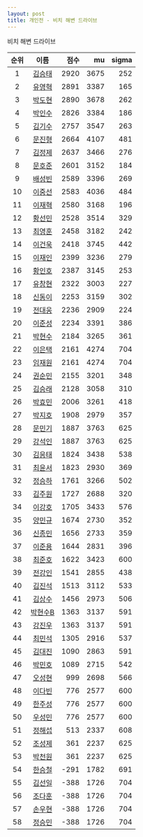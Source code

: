 ```yaml
---
layout: post
title: 개인전 - 비치 해변 드라이브
---
```


비치 해변 드라이브

| 순위 | 이름 | 점수 | mu | sigma |
|:---:|:---:|---:|---:|---:|
| 1 | [김승태](../gimseungtae) | 2920 | 3675 | 252 |
| 2 | [유영혁](../yuyeonghyeok) | 2891 | 3387 | 165 |
| 3 | [박도현](../bakdohyeon) | 2890 | 3678 | 262 |
| 4 | [박인수](../bakinsu) | 2826 | 3384 | 186 |
| 5 | [김기수](../gimgisu) | 2757 | 3547 | 263 |
| 6 | [문진형](../munjinhyeong) | 2664 | 4107 | 481 |
| 7 | [김정제](../gimjeongje) | 2637 | 3466 | 276 |
| 8 | [문호준](../munhojun) | 2601 | 3152 | 184 |
| 9 | [배성빈](../baeseongbin) | 2589 | 3396 | 269 |
| 10 | [이중선](../ijungseon) | 2583 | 4036 | 484 |
| 11 | [이재혁](../ijaehyeok) | 2580 | 3168 | 196 |
| 12 | [황선민](../hwangseongmin) | 2528 | 3514 | 329 |
| 13 | [최영훈](../choiyeonghun) | 2458 | 3182 | 242 |
| 14 | [이건욱](../igeonuk) | 2418 | 3745 | 442 |
| 15 | [이재인](../ijaein) | 2399 | 3236 | 279 |
| 16 | [황인호](../hwanginho) | 2387 | 3145 | 253 |
| 17 | [유창현](../yuchanghyeon) | 2322 | 3003 | 227 |
| 18 | [신동이](../shindongi) | 2253 | 3159 | 302 |
| 19 | [전대웅](../jeondaewoong) | 2236 | 2909 | 224 |
| 20 | [이준성](../ijunseong) | 2234 | 3391 | 386 |
| 21 | [박현수](../bakhyeonsu) | 2184 | 3265 | 361 |
| 22 | [이은택](../ieuntaek) | 2161 | 4274 | 704 |
| 23 | [임재원](../imjaewon) | 2161 | 4274 | 704 |
| 24 | [권순민](../gweonsoonmin) | 2155 | 3201 | 348 |
| 25 | [김승래](../gimseungrae) | 2128 | 3058 | 310 |
| 26 | [박효민](../bakhyomin) | 2006 | 3261 | 418 |
| 27 | [박지호](../bakjiho) | 1908 | 2979 | 357 |
| 28 | [문민기](../munmingi) | 1887 | 3763 | 625 |
| 29 | [강석인](../gangseokin) | 1887 | 3763 | 625 |
| 30 | [김응태](../gimeungtae) | 1824 | 3438 | 538 |
| 31 | [최윤서](../choiyunseo) | 1823 | 2930 | 369 |
| 32 | [정승하](../jeongseungha) | 1761 | 3266 | 502 |
| 33 | [김주원](../gimjuwon) | 1727 | 2688 | 320 |
| 34 | [이강호](../igangho) | 1705 | 3433 | 576 |
| 35 | [양민규](../yangmingyu) | 1674 | 2730 | 352 |
| 36 | [신종민](../shinjongmin) | 1656 | 2733 | 359 |
| 37 | [이준용](../ijunyong) | 1644 | 2831 | 396 |
| 38 | [최준호](../choijunho) | 1622 | 3423 | 600 |
| 39 | [전강인](../jeongangin) | 1541 | 2855 | 438 |
| 40 | [김진석](../gimjinseok) | 1513 | 3112 | 533 |
| 41 | [김상수](../gimsangsu) | 1456 | 2973 | 506 |
| 42 | [박현수B](../bakhyeonsu-b) | 1363 | 3137 | 591 |
| 43 | [강진우](../gangjinwu) | 1363 | 3137 | 591 |
| 44 | [최민석](../choiminseok) | 1305 | 2916 | 537 |
| 45 | [김대진](../gimdaejin) | 1090 | 2863 | 591 |
| 46 | [박민호](../bakminho) | 1089 | 2715 | 542 |
| 47 | [오성현](../oseonghyeon) | 999 | 2698 | 566 |
| 48 | [이다빈](../idabin) | 776 | 2577 | 600 |
| 49 | [한주성](../hanjuseong) | 776 | 2577 | 600 |
| 50 | [우성민](../useongmin) | 776 | 2577 | 600 |
| 51 | [정해섭](../jeonghaeseop) | 513 | 2337 | 608 |
| 52 | [조성제](../joseongje) | 361 | 2237 | 625 |
| 53 | [박천원](../bakcheonwon) | 361 | 2237 | 625 |
| 54 | [한승철](../hanseungcheol) | -291 | 1782 | 691 |
| 55 | [김선일](../gimseonil) | -388 | 1726 | 704 |
| 56 | [조다훈](../jodahun) | -388 | 1726 | 704 |
| 57 | [손우현](../sonuhyeon) | -388 | 1726 | 704 |
| 58 | [정승민](../jeongseungmin) | -388 | 1726 | 704 |
